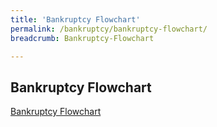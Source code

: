 ```yaml
---
title: 'Bankruptcy Flowchart'
permalink: /bankruptcy/bankruptcy-flowchart/
breadcrumb: Bankruptcy-Flowchart

---
```


Bankruptcy Flowchart
---

[Bankruptcy Flowchart](/files/BankruptcyFlowchart.pdf/) <br>
